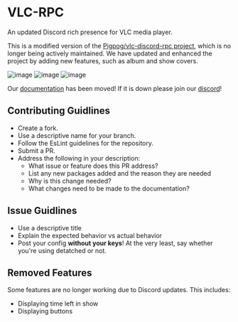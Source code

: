 # VLC-RPC
An updated Discord rich presence for VLC media player.

This is a modified version of the [Pigpog/vlc-discord-rpc project](https://github.com/Pigpog/vlc-discord-rpc), which is no longer being actively maintained. We have updated and enhanced the project by adding new features, such as album and show covers. 

![image](https://github.com/user-attachments/assets/4c5431de-2d38-47fc-a130-135a3c07d903)
![image](https://github.com/user-attachments/assets/4a9f7c8e-5c84-4830-8e19-c3b39e441fab)
![image](https://github.com/user-attachments/assets/d3de7834-512e-418d-abb0-36ef6a2d3a4a)



Our [documentation](https://vlc-rpc.storinate.com/) has been moved! If it is down please join our [discord](https://discord.gg/7ctPkhmagy)!

## Contributing Guidlines
- Create a fork.
- Use a descriptive name for your branch.
- Follow the EsLint guidelines for the repository. 
- Submit a PR.
- Address the following in your description:
  - What issue or feature does this PR address?
  - List any new packages added and the reason they are needed
  - Why is this change needed?
  - What changes need to be made to the documentation?
## Issue Guidlines
- Use a descriptive title
- Explain the expected behavior vs actual behavior
- Post your config __without your keys__! At the very least, say whether you're using detatched or not.

## Removed Features
Some features are no longer working due to Discord updates. This includes:
- Displaying time left in show
- Displaying buttons
